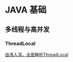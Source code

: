 # JAVA 基础

## 多线程与高并发
### ThreadLocal
[由浅入深，全面解析ThreadLocal](https://blog.csdn.net/weixin_44050144/article/details/113061884)




